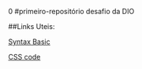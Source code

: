0 #primeiro-repositório
desafio da DIO

##Links Uteis:

[Syntax Basic](https://www.markdownguide.org/basic-syntax/)

[CSS code](https://www.w3schools.com/css/)
